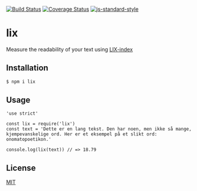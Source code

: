 [![Build Status](https://travis-ci.org/zrrrzzt/lix.svg?branch=master)](https://travis-ci.org/zrrrzzt/lix)
[![Coverage Status](https://coveralls.io/repos/zrrrzzt/lix/badge.svg?branch=master&service=github)](https://coveralls.io/github/zrrrzzt/lix?branch=master)
[![js-standard-style](https://img.shields.io/badge/code%20style-standard-brightgreen.svg?style=flat)](https://github.com/feross/standard)
# lix
Measure the readability of your text using [LIX-index](https://en.wikipedia.org/wiki/LIX)

## Installation
```sh
$ npm i lix
```

## Usage
```
'use strict'

const lix = require('lix')
const text = 'Dette er en lang tekst. Den har noen, men ikke så mange, kjempevanskelige ord. Her er et eksempel på et slikt ord: onomatopoetikon.'

console.log(lix(text)) // => 18.79
```

## License
[MIT](LICENSE)